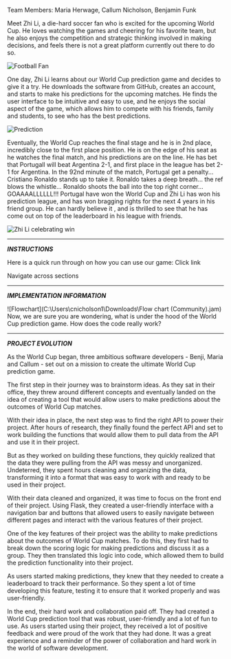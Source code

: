 Team Members: Maria Herwage, Callum Nicholson, Benjamin Funk

Meet Zhi Li, a die-hard soccer fan who is excited for the upcoming World Cup. He loves watching the games and cheering for his favorite team, but he also enjoys the competition and strategic thinking involved in making decisions, and feels there is not a great platform currently out there to do so.

![Football Fan](https://media.tenor.com/EMqayFYzDsAAAAAC/football-world-cup.gif)

One day, Zhi Li learns about our World Cup prediction game and decides to give it a try. He downloads the software from GitHub, creates an account, and starts to make his predictions for the upcoming matches. He finds the user interface to be intuitive and easy to use, and he enjoys the social aspect of the game, which allows him to compete with his friends, family and students, to see who has the best predictions. 

![Prediction](https://media.tenor.com/f0lrUDqGWkYAAAAM/the-smurfs-brainy-smurf.gif)

Eventually, the World Cup reaches the final stage and he is in 2nd place, incredibly close to the first place position. He is on the edge of his seat as he watches the final match, and his predictions are on the line. He has bet that Portugall will beat Argentina 2-1, and first place in the league has bet 2-1 for Argentina. In the 92nd minute of the match, Portugal get a penalty... Cristiano Ronaldo stands up to take it. Ronaldo takes a deep breath... the ref blows the whistle... Ronaldo shoots the ball into the top right corner... GOAAAALLLLLL!!! Portugal have won the World Cup and Zhi Li has won his prediction league, and has won bragging rights for the next 4 years in his friend group. He can hardly believe it , and is thrilled to see that he has come out on top of the leaderboard in his league with friends. 

![Zhi Li celebrating win](https://media.tenor.com/HAGXdX-X-1cAAAAM/no1-happy.gif)

---
**_INSTRUCTIONS_**

Here is a quick run through on how you can use our game:
Click link

Navigate across sections

---
**_IMPLEMENTATION INFORMATION_**

![Flowchart](C:\Users\cnicholson1\Downloads\Flow chart (Community).jam)
Now, we are sure you are wondering, what is under the hood of the World Cup prediction game. How does the code really work?




---
**_PROJECT EVOLUTION_**

As the World Cup began, three ambitious software developers - Benji, Maria and Callum - set out on a mission to create the ultimate World Cup prediction game.

The first step in their journey was to brainstorm ideas. As they sat in their office, they threw around different concepts and eventually landed on the idea of creating a tool that would allow users to make predictions about the outcomes of World Cup matches.

With their idea in place, the next step was to find the right API to power their project. After hours of research, they finally found the perfect API and set to work building the functions that would allow them to pull data from the API and use it in their project.

But as they worked on building these functions, they quickly realized that the data they were pulling from the API was messy and unorganized. Undeterred, they spent hours cleaning and organizing the data, transforming it into a format that was easy to work with and ready to be used in their project.

With their data cleaned and organized, it was time to focus on the front end of their project. Using Flask, they created a user-friendly interface with a navigation bar and buttons that allowed users to easily navigate between different pages and interact with the various features of their project.

One of the key features of their project was the ability to make predictions about the outcomes of World Cup matches. To do this, they first had to break down the scoring logic for making predictions and discuss it as a group. They then translated this logic into code, which allowed them to build the prediction functionality into their project.

As users started making predictions, they knew that they needed to create a leaderboard to track their performance. So they spent a lot of time developing this feature, testing it to ensure that it worked properly and was user-friendly.

In the end, their hard work and collaboration paid off. They had created a World Cup prediction tool that was robust, user-friendly and a lot of fun to use. As users started using their project, they received a lot of positive feedback and were proud of the work that they had done. It was a great experience and a reminder of the power of collaboration and hard work in the world of software development.